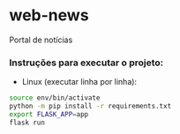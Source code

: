 # web-news
Portal de notícias

### Instruções para executar o projeto:

 - Linux (executar linha por linha): 
 ```bash
 source env/bin/activate
 python -m pip install -r requirements.txt
 export FLASK_APP=app
 flask run
 ```

